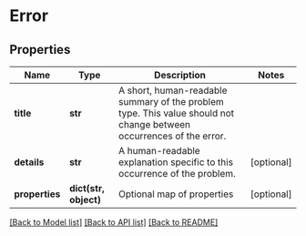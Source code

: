 # Error

## Properties
Name | Type | Description | Notes
------------ | ------------- | ------------- | -------------
**title** | **str** | A short, human-readable summary of the problem type. This value should not change between occurrences of the error. | 
**details** | **str** | A human-readable explanation specific to this occurrence of the problem. | [optional] 
**properties** | **dict(str, object)** | Optional map of properties | [optional] 

[[Back to Model list]](../README.md#documentation-for-models) [[Back to API list]](../README.md#documentation-for-api-endpoints) [[Back to README]](../README.md)

